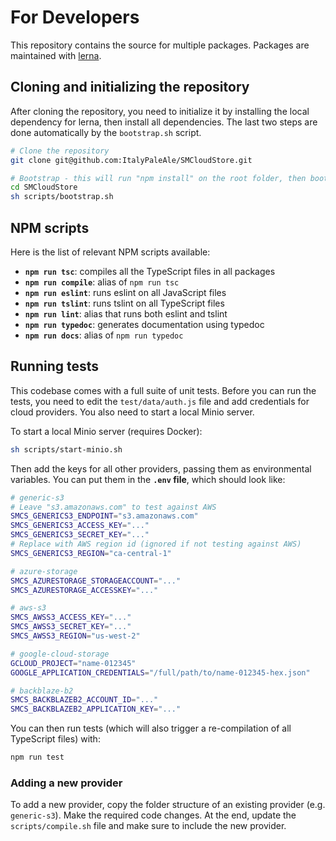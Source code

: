 # For Developers

This repository contains the source for multiple packages. Packages are maintained with [lerna](https://github.com/lerna/lerna).

## Cloning and initializing the repository

After cloning the repository, you need to initialize it by installing the local dependency for lerna, then install all dependencies. The last two steps are done automatically by the `bootstrap.sh` script.

````sh
# Clone the repository
git clone git@github.com:ItalyPaleAle/SMCloudStore.git

# Bootstrap - this will run "npm install" on the root folder, then bootstrap all packages with lerna (hoisted)
cd SMCloudStore
sh scripts/bootstrap.sh
````

## NPM scripts

Here is the list of relevant NPM scripts available:

- **`npm run tsc`**: compiles all the TypeScript files in all packages
- **`npm run compile`**: alias of `npm run tsc`
- **`npm run eslint`**: runs eslint on all JavaScript files
- **`npm run tslint`**: runs tslint on all TypeScript files
- **`npm run lint`**: alias that runs both eslint and tslint
- **`npm run typedoc`**: generates documentation using typedoc
- **`npm run docs`**: alias of `npm run typedoc`

## Running tests

This codebase comes with a full suite of unit tests. Before you can run the tests, you need to edit the `test/data/auth.js` file and add credentials for cloud providers. You also need to start a local Minio server.

To start a local Minio server (requires Docker):

````sh
sh scripts/start-minio.sh
````

Then add the keys for all other providers, passing them as environmental variables. You can put them in the **`.env` file**, which should look like:

````sh
# generic-s3
# Leave "s3.amazonaws.com" to test against AWS
SMCS_GENERICS3_ENDPOINT="s3.amazonaws.com"
SMCS_GENERICS3_ACCESS_KEY="..."
SMCS_GENERICS3_SECRET_KEY="..."
# Replace with AWS region id (ignored if not testing against AWS)
SMCS_GENERICS3_REGION="ca-central-1"

# azure-storage
SMCS_AZURESTORAGE_STORAGEACCOUNT="..."
SMCS_AZURESTORAGE_ACCESSKEY="..."

# aws-s3
SMCS_AWSS3_ACCESS_KEY="..."
SMCS_AWSS3_SECRET_KEY="..."
SMCS_AWSS3_REGION="us-west-2"

# google-cloud-storage
GCLOUD_PROJECT="name-012345"
GOOGLE_APPLICATION_CREDENTIALS="/full/path/to/name-012345-hex.json"

# backblaze-b2
SMCS_BACKBLAZEB2_ACCOUNT_ID="..."
SMCS_BACKBLAZEB2_APPLICATION_KEY="..."
````

You can then run tests (which will also trigger a re-compilation of all TypeScript files) with:

````sh
npm run test
````

### Adding a new provider

To add a new provider, copy the folder structure of an existing provider (e.g. `generic-s3`). Make the required code changes. At the end, update the `scripts/compile.sh` file and make sure to include the new provider.
